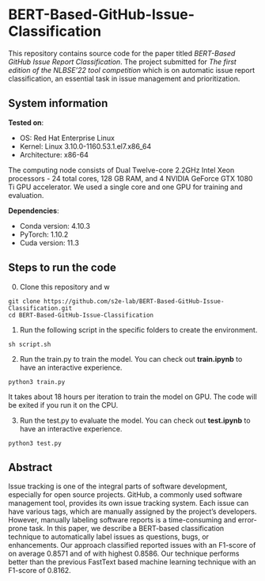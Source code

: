 # BERT-Based-GitHub-Issue-Classification
This repository contains source code for the paper titled *BERT-Based GitHub Issue Report Classification*. The project submitted for *The first edition of the NLBSE’22 tool competition* which is on automatic issue report classification, an essential task in issue management and prioritization.
## System information
**Tested on**:

* OS: Red Hat Enterprise Linux
* Kernel: Linux 3.10.0-1160.53.1.el7.x86_64
* Architecture: x86-64

The computing node consists of Dual Twelve-core 2.2GHz Intel Xeon processors - 24 total cores, 128 GB
RAM, and 4 NVIDIA GeForce GTX 1080 Ti GPU accelerator. We used a single core and one GPU for training and evaluation.

**Dependencies**:
* Conda version: 4.10.3
* PyTorch: 1.10.2
* Cuda version: 11.3
## Steps to run the code
0. Clone this repository and w
 ```
 git clone https://github.com/s2e-lab/BERT-Based-GitHub-Issue-Classification.git
 cd BERT-Based-GitHub-Issue-Classification
 ```
1. Run the following script in the specific folders to create the environment.

 ```
 sh script.sh
 ```
2. Run the train.py to train the model. You can check out **train.ipynb** to have an interactive experience.
 ```
 python3 train.py
 ```
 It takes about 18 hours per iteration to train the model on GPU. The code will be exited if you run it on the CPU.
 
3. Run the test.py to evaluate the model. You can check out **test.ipynb** to have an interactive experience.
 ```
 python3 test.py
 ```

## Abstract

Issue tracking is one of the integral parts of software development, especially for open source projects. GitHub, a
commonly used software management tool, provides its own issue tracking system. Each issue can have various tags, which are
manually assigned by the project’s developers. However, manually labeling software reports is a time-consuming and
error-prone task. In this paper, we describe a BERT-based classification technique to automatically label issues as
questions, bugs, or enhancements. Our approach classified reported issues with an F1-score of on average 0.8571 and of with
highest 0.8586. Our technique performs better than the previous FastText based machine learning technique with an F1-score
of 0.8162.
